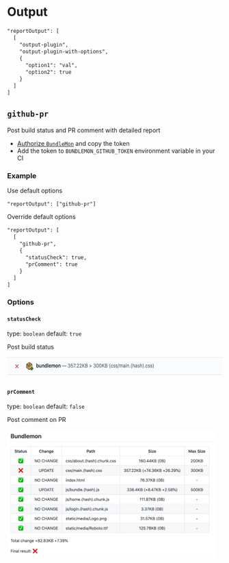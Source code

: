 # Output

```
"reportOutput": [
  [
    "output-plugin",
    "output-plugin-with-options",
    {
      "option1": "val",
      "option2": true
    }
  ]
]
```

## `github-pr`

Post build status and PR comment with detailed report

- [Authorize `BundleMon`](https://bundlemon.now.sh/setup-github) and copy the token
- Add the token to `BUNDLEMON_GITHUB_TOKEN` environment variable in your CI

### Example

Use default options

```
"reportOutput": ["github-pr"]
```

Override default options

```
"reportOutput": [
  [
    "github-pr",
    {
      "statusCheck": true,
      "prComment": true
    }
  ]
]
```

### Options

#### `statusCheck`

type: `boolean` default: `true`

Post build status

<img src="../assets/build-status-fail-max-size.png" alt="failed build status" height="50px" />

#### `prComment`

type: `boolean` default: `false`

Post comment on PR

<img src="../assets/pr-comment.png" alt="pr comment" height="300px" />
